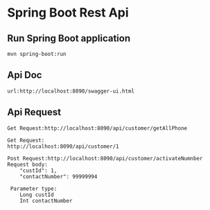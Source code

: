 # Spring Boot Rest Api



## Run Spring Boot application
```
mvn spring-boot:run

```

## Api Doc
```
url:http://localhost:8090/swagger-ui.html

```




## Api Request
```
Get Request:http://localhost:8090/api/customer/getAllPhone

Get Request:
http://localhost:8090/api/customer/1

Post Request:http://localhost:8090/api/customer/activateNumnber
Request body:
    "custId": 1,
    "contactNumber": 99999994
 
 Parameter type:
    Long custId 
    Int contactNumber

```



